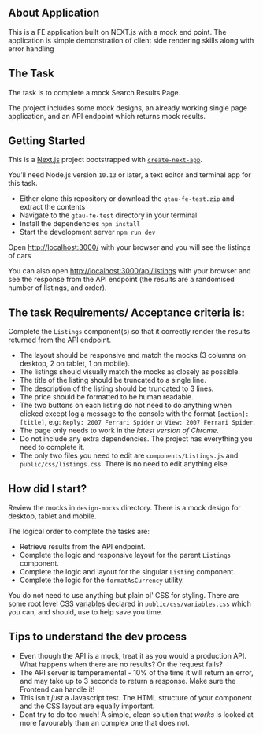 ## About Application

This is a FE application built on NEXT.js with a mock end point. The application is simple demonstration of client side rendering skills along with error handling 

## The Task

The task is to complete a mock Search Results Page.

The project includes some mock designs, an already working single page application, and an API endpoint which returns mock results.


## Getting Started

This is a [Next.js](https://nextjs.org/) project bootstrapped with [`create-next-app`](https://github.com/vercel/next.js/tree/canary/packages/create-next-app).

You’ll need Node.js version `10.13` or later, a text editor and terminal app for this task.

- Either clone this repository or download the `gtau-fe-test.zip` and extract the contents
- Navigate to the `gtau-fe-test` directory in your terminal
- Install the dependencies `npm install`
- Start the development server `npm run dev`

Open [http://localhost:3000/](http://localhost:3000) with your browser and you will see the listings of cars 

You can also open [http://localhost:3000/api/listings](http://localhost:3000/api/listings) with your browser and see the response from the API endpoint (the results are a randomised number of listings, and order).

## The task Requirements/ Acceptance criteria is:

Complete the `Listings` component(s) so that it correctly render the results returned from the API endpoint.

- The layout should be responsive and match the mocks (3 columns on desktop, 2 on tablet, 1 on mobile).
- The listings should visually match the mocks as closely as possible.
- The title of the listing should be truncated to a single line. 
- The description of the listing should be truncated to 3 lines.
- The price should be formatted to be human readable.
- The two buttons on each listing do not need to do anything when clicked except log a message to the console with the format `[action]: [title]`, e.g: `Reply: 2007 Ferrari Spider` or `View: 2007 Ferrari Spider`.
- The page only needs to work in the *latest version of Chrome*.
- Do not include any extra dependencies. The project has everything you need to complete it.
- The only two files you need to edit are `components/Listings.js` and `public/css/listings.css`. There is no need to edit anything else.

## How did I start?

Review the mocks in `design-mocks` directory. There is a mock design for desktop, tablet and mobile.

The logical order to complete the tasks are:

-   Retrieve results from the API endpoint.
-   Complete the logic and responsive layout for the parent `Listings` component.
-   Complete the logic and layout for the singular `Listing` component.
-   Complete the logic for the `formatAsCurrency` utility.

You do not need to use anything but plain ol' CSS for styling. There are some root level [CSS variables](https://developer.mozilla.org/en-US/docs/Web/CSS/Using_CSS_custom_properties) declared in `public/css/variables.css` which you can, and should, use to help save you time.

## Tips to understand the dev process 

-   Even though the API is a mock, treat it as you would a production API. What happens when there are no results? Or the request fails?
-   The API server is temperamental - 10% of the time it will return an error, and may take up to 3 seconds to return a response. Make sure the Frontend can handle it!
-   This isn't _just_ a Javascript test. The HTML structure of your component and the CSS layout are equally important.
-   Dont try to do too much! A simple, clean solution that _works_ is looked at more favourably than an complex one that does not.
